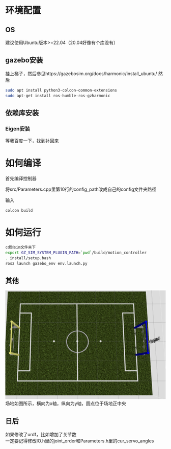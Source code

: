 # 环境配置
## OS
建议使用Ubuntu版本>=22.04（20.04好像有个库没有）

## gazebo安装
挂上梯子，然后参见https://gazebosim.org/docs/harmonic/install_ubuntu/ 
然后
```bash
sudo apt install python3-colcon-common-extensions
sudo apt-get install ros-humble-ros-gzharmonic
```

## 依赖库安装
### Eigen安装
等我百度一下，找到补回来


# 如何编译
首先编译控制器  

将src/Parameters.cpp里第10行的config_path改成自己的config文件夹路径  

输入
```bash
colcon build
```

# 如何运行
```bash
cd到sim文件夹下
export GZ_SIM_SYSTEM_PLUGIN_PATH=`pwd`/build/motion_controller
. install/setup.bash 
ros2 launch gazebo_env env.launch.py 

```

## 其他
![alt text](<截图 2024-08-29 11-10-01.png>)
场地如图所示，横向为x轴，纵向为y轴，圆点位于场地正中央

## 日后
如果修改了urdf，比如增加了关节数  
一定要记得修改IO.h里的joint_order和Parameters.h里的cur_servo_angles
